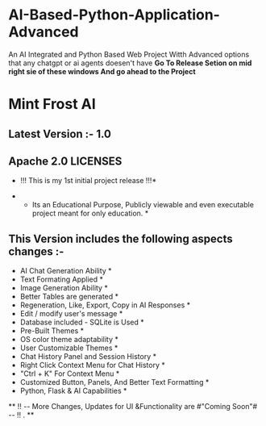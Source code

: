 # AI-Based-Python-Application-Advanced
An AI Integrated and Python Based Web Project Witth Advanced options that any chatgpt or ai agents doesen't have
**Go To Release Setion on mid right sie of these windows And go ahead to the Project**


# Mint Frost AI #

## Latest Version :-  1.0 ##


## Apache 2.0 LICENSES ##


* !!! This is my 1st initial project release !!!*  

* - Its an Educational Purpose, Publicly viewable and even executable project meant for only education. *


## This Version includes the following aspects changes :- ##

*  AI Chat Generation Ability *
*  Text Formating Applied *
*  Image Generation Ability *
*  Better Tables are generated *
*  Regeneration, Like, Export, Copy in AI Responses *
*  Edit / modify user's message *
*  Database included - SQLite is Used *
*  Pre-Built Themes *
*  OS color theme adaptability *
*  User Customizable Themes * 
*  Chat History Panel and Session History *
*  Right Click Context Menu for Chat History *
*  "Ctrl + K" For Context Menu *
*  Customized Button, Panels, And Better Text Formatting *
*  Python, Flask & AI Capabilities *


** !! -- More Changes, Updates for UI &Functionality are #"Coming Soon"# -- !! . **
